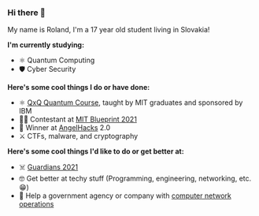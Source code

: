### Hi there 👋

<!--
**blueshark42/blueshark42** is a ✨ _special_ ✨ repository because its `README.md` (this file) appears on your GitHub profile.

Here are some ideas to get you started:

- 🔭 I’m currently working on ...
- 🌱 I’m currently learning ...
- 👯 I’m looking to collaborate on ...
- 🤔 I’m looking for help with ...
- 💬 Ask me about ...
- 📫 How to reach me: ...
- 😄 Pronouns: ...
- ⚡ Fun fact: ...
-->

My name is Roland, I'm a 17 year old student living in Slovakia!

**I'm currently studying:**
- ⚛️ Quantum Computing
- 🛡️ Cyber Security

**Here's some cool things I do or have done:**
- ⚛️ [QxQ Quantum Course](https://www.qubitbyqubit.org/), taught by MIT graduates and sponsored by IBM
- 👨‍💻 Contestant at [MIT Blueprint 2021](https://blueprint.hackmit.org/)
- 👼 Winner at [AngelHacks](https://www.angelhacks.org/) 2.0
- ⚔️ CTFs, malware, and cryptography

**Here's some cool things I'd like to do or get better at:**
- ☠️ [Guardians 2021](https://www.guardians.sk/) 
- 🤓 Get better at techy stuff (Programming, engineering, networking, etc. 😁)
- 💌 Help a government agency or company with [computer network operations](https://en.wikipedia.org/wiki/Computer_network_operations)
